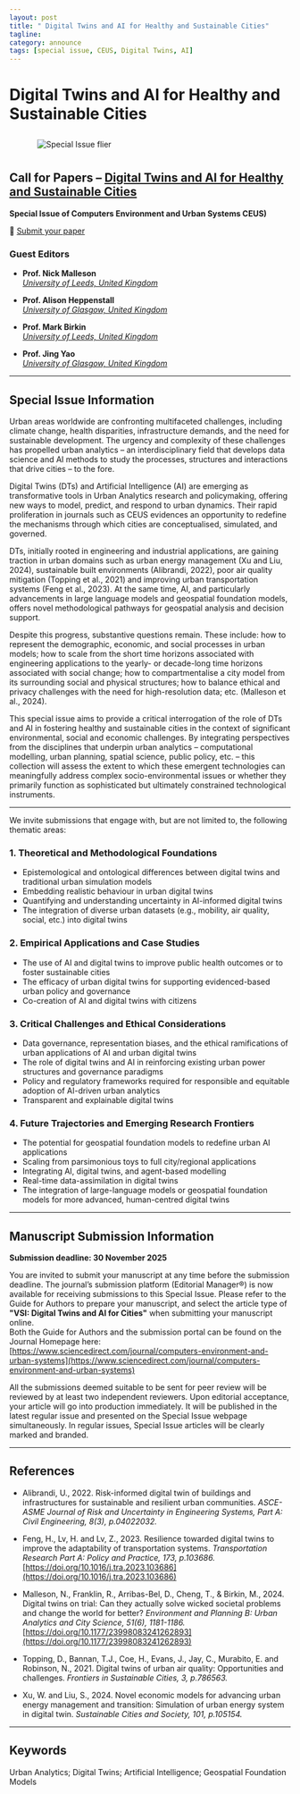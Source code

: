 ```yaml
---
layout: post
title: " Digital Twins and AI for Healthy and Sustainable Cities"
tagline:
category: announce
tags: [special issue, CEUS, Digital Twins, AI]
---
```


# Digital Twins and AI for Healthy and Sustainable Cities

<figure style="width:100%; padding:10px;" >
<img src="{{site.baseurl}}/figures/2025-04-25-CEUS-SI-DT_AI.jpg"
  alt="Special Issue flier"/>
</figure>


## Call for Papers – [Digital Twins and AI for Healthy and Sustainable Cities](https://www.sciencedirect.com/special-issue/320947/digital-twins-and-ai-for-healthy-and-sustainable-cities)

**Special Issue of Computers Environment and Urban Systems CEUS)**

🔗 [Submit your paper](https://www.editorialmanager.com/ceus/default.aspx)


### **Guest Editors**

 - **Prof. Nick Malleson**  
  *[University of Leeds, United Kingdom](https://environment.leeds.ac.uk/geography)*

 - **Prof. Alison Heppenstall**  
  *[University of Glasgow, United Kingdom](https://www.gla.ac.uk/schools/socialpolitical/staff/alisonheppenstall/)*

 - **Prof. Mark Birkin**  
  *[University of Leeds, United Kingdom](https://environment.leeds.ac.uk/geography/staff/88/professor-mark-birkin)*

 - **Prof. Jing Yao**  
  *[University of Glasgow, United Kingdom](https://www.gla.ac.uk/schools/socialpolitical/staff/jingyao/)*
  
---

## Special Issue Information

Urban areas worldwide are confronting multifaceted challenges, including climate change, health disparities, infrastructure demands, and the need for sustainable development. The urgency and complexity of these challenges has propelled urban analytics – an interdisciplinary field that develops data science and AI methods to study the processes, structures and interactions that drive cities – to the fore.

Digital Twins (DTs) and Artificial Intelligence (AI) are emerging as transformative tools in Urban Analytics research and policymaking, offering new ways to model, predict, and respond to urban dynamics. Their rapid proliferation in journals such as CEUS evidences an opportunity to redefine the mechanisms through which cities are conceptualised, simulated, and governed.

DTs, initially rooted in engineering and industrial applications, are gaining traction in urban domains such as urban energy management (Xu and Liu, 2024), sustainable built environments (Alibrandi, 2022), poor air quality mitigation (Topping et al., 2021) and improving urban transportation systems (Feng et al., 2023). At the same time, AI, and particularly advancements in large language models and geospatial foundation models, offers novel methodological pathways for geospatial analysis and decision support.

Despite this progress, substantive questions remain. These include: how to represent the demographic, economic, and social processes in urban models; how to scale from the short time horizons associated with engineering applications to the yearly- or decade-long time horizons associated with social change; how to compartmentalise a city model from its surrounding social and physical structures; how to balance ethical and privacy challenges with the need for high-resolution data; etc. (Malleson et al., 2024).

This special issue aims to provide a critical interrogation of the role of DTs and AI in fostering healthy and sustainable cities in the context of significant environmental, social and economic challenges. By integrating perspectives from the disciplines that underpin urban analytics – computational modelling, urban planning, spatial science, public policy, etc. – this collection will assess the extent to which these emergent technologies can meaningfully address complex socio-environmental issues or whether they primarily function as sophisticated but ultimately constrained technological instruments.

---

We invite submissions that engage with, but are not limited to, the following thematic areas:

### 1. Theoretical and Methodological Foundations

- Epistemological and ontological differences between digital twins and traditional urban simulation models
- Embedding realistic behaviour in urban digital twins
- Quantifying and understanding uncertainty in AI-informed digital twins
- The integration of diverse urban datasets (e.g., mobility, air quality, social, etc.) into digital twins

### 2. Empirical Applications and Case Studies

- The use of AI and digital twins to improve public health outcomes or to foster sustainable cities
- The efficacy of urban digital twins for supporting evidenced-based urban policy and governance
- Co-creation of AI and digital twins with citizens

### 3. Critical Challenges and Ethical Considerations

- Data governance, representation biases, and the ethical ramifications of urban applications of AI and urban digital twins
- The role of digital twins and AI in reinforcing existing urban power structures and governance paradigms
- Policy and regulatory frameworks required for responsible and equitable adoption of AI-driven urban analytics
- Transparent and explainable digital twins

### 4. Future Trajectories and Emerging Research Frontiers

- The potential for geospatial foundation models to redefine urban AI applications
- Scaling from parsimonious toys to full city/regional applications
- Integrating AI, digital twins, and agent-based modelling
- Real-time data-assimilation in digital twins
- The integration of large-language models or geospatial foundation models for more advanced, human-centred digital twins

---

## Manuscript Submission Information

**Submission deadline: 30 November 2025**

You are invited to submit your manuscript at any time before the submission deadline. 
The journal’s submission platform (Editorial Manager®) is now available for receiving submissions to this Special Issue. Please refer to the Guide for Authors to prepare your manuscript, and select the article type of **"VSI: Digital Twins and AI for Cities"** when submitting your manuscript online.  
Both the Guide for Authors and the submission portal can be found on the Journal Homepage here: [https://www.sciencedirect.com/journal/computers-environment-and-urban-systems](https://www.sciencedirect.com/journal/computers-environment-and-urban-systems)

All the submissions deemed suitable to be sent for peer review will be reviewed by at least two independent reviewers. Upon editorial acceptance, your article will go into production immediately. It will be published in the latest regular issue and presented on the Special Issue webpage simultaneously. In regular issues, Special Issue articles will be clearly marked and branded.

---

## References

- Alibrandi, U., 2022. Risk-informed digital twin of buildings and infrastructures for sustainable and resilient urban communities. *ASCE-ASME Journal of Risk and Uncertainty in Engineering Systems, Part A: Civil Engineering, 8(3), p.04022032.*

- Feng, H., Lv, H. and Lv, Z., 2023. Resilience towarded digital twins to improve the adaptability of transportation systems. *Transportation Research Part A: Policy and Practice, 173, p.103686.* [https://doi.org/10.1016/j.tra.2023.103686](https://doi.org/10.1016/j.tra.2023.103686)

- Malleson, N., Franklin, R., Arribas-Bel, D., Cheng, T., & Birkin, M., 2024. Digital twins on trial: Can they actually solve wicked societal problems and change the world for better? *Environment and Planning B: Urban Analytics and City Science, 51(6), 1181-1186.* [https://doi.org/10.1177/23998083241262893](https://doi.org/10.1177/23998083241262893)

- Topping, D., Bannan, T.J., Coe, H., Evans, J., Jay, C., Murabito, E. and Robinson, N., 2021. Digital twins of urban air quality: Opportunities and challenges. *Frontiers in Sustainable Cities, 3, p.786563.*

- Xu, W. and Liu, S., 2024. Novel economic models for advancing urban energy management and transition: Simulation of urban energy system in digital twin. *Sustainable Cities and Society, 101, p.105154.*

---

## Keywords

Urban Analytics; Digital Twins; Artificial Intelligence; Geospatial Foundation Models
